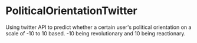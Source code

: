 # PoliticalOrientationTwitter

Using twitter API to predict whether a certain user's political orientation on a scale of -10 to 10 based.
-10 being revolutionary and 10 being reactionary.
